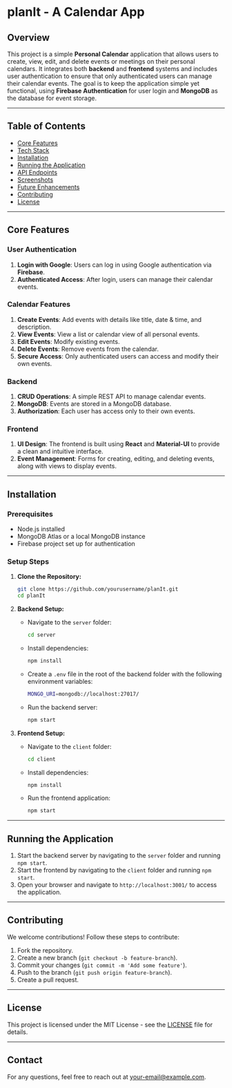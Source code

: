 # planIt - A Calendar App

## Overview

This project is a simple **Personal Calendar** application that allows users to create, view, edit, and delete events or meetings on their personal calendars. It integrates both **backend** and **frontend** systems and includes user authentication to ensure that only authenticated users can manage their calendar events. The goal is to keep the application simple yet functional, using **Firebase Authentication** for user login and **MongoDB** as the database for event storage.

---

## Table of Contents
- [Core Features](#core-features)
- [Tech Stack](#tech-stack)
- [Installation](#installation)
- [Running the Application](#running-the-application)
- [API Endpoints](#api-endpoints)
- [Screenshots](#screenshots)
- [Future Enhancements](#future-enhancements)
- [Contributing](#contributing)
- [License](#license)

---

## Core Features

### User Authentication
1. **Login with Google**: Users can log in using Google authentication via **Firebase**.
2. **Authenticated Access**: After login, users can manage their calendar events.

### Calendar Features
1. **Create Events**: Add events with details like title, date & time, and description.
2. **View Events**: View a list or calendar view of all personal events.
3. **Edit Events**: Modify existing events.
4. **Delete Events**: Remove events from the calendar.
5. **Secure Access**: Only authenticated users can access and modify their own events.

### Backend
1. **CRUD Operations**: A simple REST API to manage calendar events.
2. **MongoDB**: Events are stored in a MongoDB database.
3. **Authorization**: Each user has access only to their own events.

### Frontend
1. **UI Design**: The frontend is built using **React** and **Material-UI** to provide a clean and intuitive interface.
2. **Event Management**: Forms for creating, editing, and deleting events, along with views to display events.

---

## Installation

### Prerequisites
- Node.js installed
- MongoDB Atlas or a local MongoDB instance
- Firebase project set up for authentication

### Setup Steps

1. **Clone the Repository:**
   ```bash
   git clone https://github.com/yourusername/planIt.git
   cd planIt
   ```

2. **Backend Setup:**
   - Navigate to the `server` folder:
     ```bash
     cd server
     ```
   - Install dependencies:
     ```bash
     npm install
     ```
   - Create a `.env` file in the root of the backend folder with the following environment variables:
     ```bash
     MONGO_URI=mongodb://localhost:27017/
     ```
   - Run the backend server:
     ```bash
     npm start
     ```

3. **Frontend Setup:**
   - Navigate to the `client` folder:
     ```bash
     cd client
     ```
   - Install dependencies:
     ```bash
     npm install
     ```
   - Run the frontend application:
     ```bash
     npm start
     ```

---

## Running the Application

1. Start the backend server by navigating to the `server` folder and running `npm start`.
2. Start the frontend by navigating to the `client` folder and running `npm start`.
3. Open your browser and navigate to `http://localhost:3001/` to access the application.

---

## Contributing

We welcome contributions! Follow these steps to contribute:

1. Fork the repository.
2. Create a new branch (`git checkout -b feature-branch`).
3. Commit your changes (`git commit -m 'Add some feature'`).
4. Push to the branch (`git push origin feature-branch`).
5. Create a pull request.

---

## License

This project is licensed under the MIT License - see the [LICENSE](LICENSE) file for details.

---

## Contact

For any questions, feel free to reach out at [your-email@example.com](mailto:sranjan.social@gmail.com).
